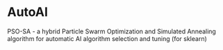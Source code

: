 # AutoAI
PSO-SA - a hybrid Particle Swarm Optimization and Simulated Annealing algorithm for automatic AI algorithm selection and tuning (for sklearn)
